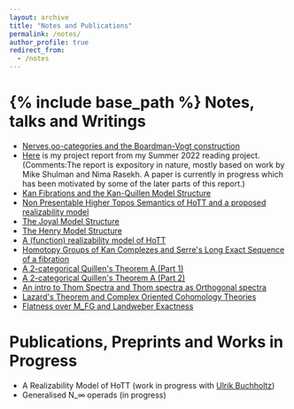 ```yaml
---
layout: archive
title: "Notes and Publications"
permalink: /notes/
author_profile: true
redirect_from:
  - /notes
---
```


{% include base_path %}
Notes, talks and Writings
======
* [Nerves,oo-categories and the Boardman-Vogt construction](https://drive.google.com/file/d/1LkixeRpvA0YGhipyZCRtwVAjglb-bNYu/view?usp=sharing)
* [Here](https://drive.google.com/file/d/1qwiy0Yy3SpQ3aLbHpSuXyNNeSzh-x1Ms/view?usp=sharing) is my project report from my Summer 2022 reading project. (Comments:The report is expository in nature, mostly based on work by Mike Shulman and Nima Rasekh. A paper is currently in progress which has been motivated by some of the later parts of this report.)  
* [Kan Fibrations and the Kan-Quillen Model Structure](https://drive.google.com/file/d/1bR-mnbPwR3OfwHlQPXMv3QSvZN-J33Ga/view?usp=sharing)
* [Non Presentable Higher Topos Semantics of HoTT and a proposed realizability model](https://drive.google.com/file/d/1FcrdDdc4Xeq4hIdKcUnaZ_e01fYOLQDh/view?usp=sharing) 
* [The Joyal Model Structure](https://drive.google.com/file/d/1Qsks2N2L9joute6OM2I5DJNnl1y73D93/view?usp=sharing)
* [The Henry Model Structure](https://drive.google.com/file/d/1ToeAj5GSAUGfljKF8uEQMwzJHHuqFaXt/view?usp=sharing)
* [A (function) realizability model of HoTT](https://drive.google.com/file/d/1YC9CEapm412EDVRTlT_CndBzMdiVe4Yk/view?usp=sharing)
* [Homotopy Groups of Kan Complezes and Serre's Long Exact Sequence of a fibration](https://drive.google.com/file/d/1N4OmYi9kKxxp3yTdp6jlWkKGHLX0M1ru/view)
* [A 2-categorical Quillen's Theorem A (Part 1)](https://drive.google.com/file/d/1Q9CK_wS4zmyV_bJulorNu073WdD1hMqt/view?usp=sharing)
* [A 2-categorical Quillen's Theorem A (Part 2)](https://drive.google.com/file/d/1SKIoQfsIRR7mddpWB9SmLymuzh8EcWrD/view?usp=sharing)
* [An intro to Thom Spectra and Thom spectra as Orthogonal spectra](https://drive.google.com/file/d/13ozEYHPImnu_vVMqReXxPba31aSU55Vs/view?usp=sharing)
* [Lazard's Theorem and Complex Oriented Cohomology Theories](https://drive.google.com/file/d/1nRWe3kIDLRyfBLc-1YtQwgjq6rGH6sEJ/view?usp=share_link)
* [Flatness over M_FG and Landweber Exactness](https://drive.google.com/file/d/1_uktkPN_5FljbzNEgdNMuF0F823xXYGn/view?usp=sharing)

Publications, Preprints and Works in Progress
======
* A Realizability Model of HoTT (work in progress with [Ulrik Buchholtz](https://ulrikbuchholtz.dk/))
* Generalised N_∞ operads (in progress)



